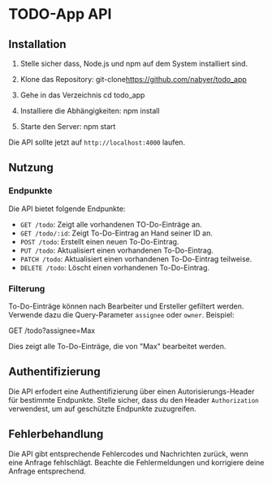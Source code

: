 # TODO-App API

## Installation 

1. Stelle sicher dass, Node.js und npm auf dem System installiert sind.

2. Klone das Repository:
   git-clone<https://github.com/nabyer/todo_app>

3. Gehe in das Verzeichnis
   cd todo_app

4. Installiere die Abhängigkeiten:
   npm install

5. Starte den Server:
   npm start


Die API sollte jetzt auf `http://localhost:4000` laufen.

## Nutzung

### Endpunkte

Die API bietet folgende Endpunkte:

- `GET /todo`: Zeigt alle vorhandenen TO-Do-Einträge an.
- `GET /todo/:id`: Zeigt To-Do-Eintrag an Hand seiner ID an.
- `POST /todo`: Erstellt einen neuen To-Do-Eintrag.
- `PUT /todo`: Aktualisiert einen vorhandenen To-Do-Eintrag.
- `PATCH /todo`: Aktualisiert einen vorhandenen To-Do-Eintrag teilweise.
- `DELETE /todo`: Löscht einen vorhandenen To-Do-Eintrag.


### Filterung

To-Do-Einträge können nach Bearbeiter und Ersteller gefiltert werden. Verwende dazu die Query-Parameter `assignee` oder `owner`. Beispiel:

GET /todo?assignee=Max

Dies zeigt alle To-Do-Einträge, die von "Max" bearbeitet werden.


## Authentifizierung

Die API erfodert eine Authentifizierung über einen Autorisierungs-Header für bestimmte Endpunkte. Stelle sicher, dass du den Header `Authorization` verwendest, um auf geschützte Endpunkte zuzugreifen.


## Fehlerbehandlung

Die API gibt entsprechende Fehlercodes und Nachrichten zurück, wenn eine Anfrage fehlschlägt. Beachte die Fehlermeldungen und korrigiere deine Anfrage entsprechend.